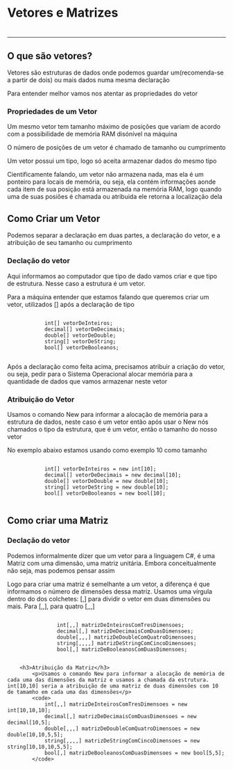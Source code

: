 <h1>Vetores e Matrizes<h1>
    <hr>
    <h2>O que são vetores?</h2>
        <p>Vetores são estruturas de dados onde podemos guardar um(recomenda-se a partir de dois) ou mais dados numa mesma declaração</p>
        <p>Para entender melhor vamos nos atentar as propriedades do vetor</p>
        <h3>Propriedades de um Vetor</h3>
        <p>Um mesmo vetor tem tamanho máximo de posições que variam de acordo com a possibilidade de memória RAM disónível na máquina</p>
        <p>O número de posições de um vetor é chamado de tamanho ou cumprimento</p>
        <p>Um vetor possui um tipo, logo só aceita armazenar dados do mesmo tipo</p>
        <p>Cientificamente falando, um vetor não armazena nada, mas ela é um ponteiro para locais de memória, ou seja, ela contém informações aonde cada item de sua posição está armazenada na memória RAM, logo quando uma de suas posiões é chamada ou atribuida ele retorna a localização dela</p>
        <h2>Como Criar um Vetor</h2>
        <p>Podemos separar a declaração em duas partes, a declaração do vetor, e a atribuição de seu tamanho ou cumprimento</p>
        <h3>Declação do vetor</h3>
        <p>Aqui informamos ao computador que tipo de dado vamos criar e que tipo de estrutura. Nesse caso a estrutura é um vetor.</p>
        <p>Para a máquina entender que estamos falando que queremos criar um vetor, utilizados [] após a declaração de tipo</p>
        <code>
            int[] vetorDeInteiros;
            decimal[] vetorDeDecimais;
            double[] vetorDeDouble;
            string[] vetorDeString;
            bool[] vetorDeBooleanos;
        </code>
        <p>Após a declaração como feita acima, precisamos atribuir a criação do vetor, ou seja, pedir para o Sistema Operacional alocar memória para a quantidade de dados que vamos armazenar neste vetor</p>
        <h3>Atribuição do Vetor</h3>
        <p>Usamos o comando New para informar a alocação de memória para a estrutura de dados, neste caso é um vetor então após usar o New nós chamados o tipo da estrutura, que é um vetor, então o tamanho do nosso vetor</p>
        <p>No exemplo abaixo estamos usando como exemplo 10 como tamanho</p>
        <code>
            int[] vetorDeInteiros = new int[10];
            decimal[] vetorDeDecimais = new decimal[10];
            double[] vetorDeDouble = new double[10];
            string[] vetorDeString = new double[10];
            bool[] vetorDeBooleanos = new bool[10];
        </code>
    <h2>Como criar uma Matriz</h2>
        <h3>Declação do vetor</h3>
            <p>Podemos informalmente dizer que um vetor para a linguagem C#, é uma Matriz com uma dimensão, uma matriz unitária. Embora conceitualmente não seja, mas podemos pensar assim</p>
            <p>Logo para criar uma matriz é semelhante a um vetor, a diferença é que informamos o número de dimensões dessa matriz. Usamos uma vírgula dentro do dos colchetes: [,] para dividir o vetor em duas dimensões ou mais. Para [,,], para quatro [,,,]</p>
            <code>
                int[,,] matrizDeInteirosComTresDimensoes;
                decimal[,] matrizDeDecimaisComDuasDimensoes;
                double[,,,] matrizDeDoubleComQuatroDimensoes;
                string[,,,,] matrizDeStringComCincoDimensoes;
                bool[,] matrizDeBooleanosComDuasDimensoes;
            </code>
         
        <h3>Atribuição da Matriz</h3>
            <p>Usamos o comando New para informar a alocação de memória de cada uma das dimensões da matriz e usamos a chamada da estrutura. int[10,10] seria a atribuição de uma matriz de duas dimensões com 10 de tamamho em cada uma das dimensões</p>
            <code>
                int[,,] matrizDeInteirosComTresDimensoes = new int[10,10,10];
                decimal[,] matrizDeDecimaisComDuasDimensoes = new decimal[10,5];
                double[,,,] matrizDeDoubleComQuatroDimensoes = new double[10,10,5,5];
                string[,,,,] matrizDeStringComCincoDimensoes = new string[10,10,10,5,5];
                bool[,] matrizDeBooleanosComDuasDimensoes = new bool[5,5];
            </code>
